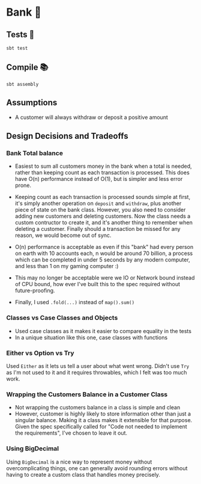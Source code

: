 # Bank 🏧

## Tests 🧪

```
sbt test
```

## Compile 📚

```
sbt assembly
```


## Assumptions

- A customer will always withdraw or deposit a positive amount

## Design Decisions and Tradeoffs

### Bank Total balance

- Easiest to sum all customers money in the bank when a total is needed, rather than keeping count as each transaction is processed. This does have O(n) performance instead of O(1), but is simpler and less error prone.

- Keeping count as each transaction is processed sounds simple at first, it's simply another operation on `deposit` and `withdraw`, plus another piece of state on the bank class. However, you also need to consider adding new customers and deleting customers. Now the class needs a custom contructor to create it, and it's another thing to remember when deleting a customer. Finally should a transaction be missed for any reason, we would become out of sync.

- O(n) performance is acceptable as even if this "bank" had every person on earth with 10 accounts each, n would be around 70 billion, a process which can be completed in under 5 seconds by any modern computer, and less than 1 on my gaming computer :)

- This may no longer be acceptable were we IO or Network bound instead of CPU bound, how ever I've built this to the spec required without future-proofing.

- Finally, I used `.fold(...)` instead of `map().sum()`

### Classes vs Case Classes and Objects
- Used case classes as it makes it easier to compare equality in the tests
- In a unique situation like this one, case classes with functions

### Either vs Option vs Try

Used `Either` as it lets us tell a user about what went wrong. Didn't use `Try` as I'm not used to it and it requires throwables, which I felt was too much work.

### Wrapping the Customers Balance in a Customer Class

- Not wrapping the customers balance in a class is simple and clean
- However, customer is highly likely to store information other than just a singular balance. Making it a class makes it extensible for that purpose. Given the spec specifically called for "Code not needed to implement the requirements", I've chosen to leave it out.

### Using BigDecimal

Using `BigDecimal` is a nice way to represent money without overcomplicating things, one can generally avoid rounding errors without having to create a custom class that handles money precisely.
